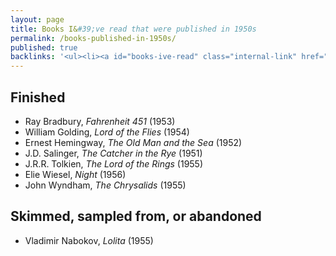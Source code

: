 ```yaml
---
layout: page
title: Books I&#39;ve read that were published in 1950s
permalink: /books-published-in-1950s/
published: true
backlinks: '<ul><li><a id="books-ive-read" class="internal-link" href="/books-ive-read/">Books I&#39;ve read</a></li></ul>'
---
```




## Finished 
* Ray Bradbury, _Fahrenheit 451_ (1953) 
* William Golding, _Lord of the Flies_ (1954) 
* Ernest Hemingway, _The Old Man and the Sea_ (1952) 
* J.D. Salinger, _The Catcher in the Rye_ (1951) 
* J.R.R. Tolkien, _The Lord of the Rings_ (1955) 
* Elie Wiesel, _Night_ (1956) 
* John Wyndham, _The Chrysalids_ (1955) 


## Skimmed, sampled from, or abandoned 
* Vladimir Nabokov, _Lolita_ (1955) 
